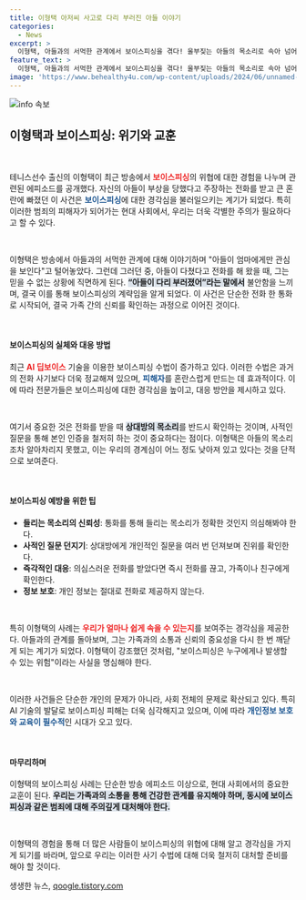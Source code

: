 ```yaml
---
title: 이형택 아저씨 사고로 다리 부러진 아들 이야기
categories:
  - News
excerpt: >
  이형택, 아들과의 서먹한 관계에서 보이스피싱을 겪다! 울부짖는 아들의 목소리로 속아 넘어갈 뻔한 사연과 AI 딥보이스 피싱의 위협을 전하며 사전 확인의 중요성을 강조한다. 클릭해 더 알아보세요!
feature_text: >
  이형택, 아들과의 서먹한 관계에서 보이스피싱을 겪다! 울부짖는 아들의 목소리로 속아 넘어갈 뻔한 사연과 AI 딥보이스 피싱의 위협을 전하며 사전 확인의 중요성을 강조한다. 클릭해 더 알아보세요!
image: 'https://www.behealthy4u.com/wp-content/uploads/2024/06/unnamed-file.png'
---
```


<p><img src="https://www.behealthy4u.com/wp-content/uploads/2024/06/unnamed-file.png" alt="info 속보" /></p>

<h2 data-ke-size="size26">이형택과 보이스피싱: 위기와 교훈</h2>

<p data-ke-size="size16">&nbsp;</p>

<p data-ke-size="size16">테니스선수 출신의 이형택이 최근 방송에서 <b><span style="color: #ee2323;">보이스피싱</span></b>의 위협에 대한 경험을 나누며 관련된 에피소드를 공개했다. 자신의 아들이 부상을 당했다고 주장하는 전화를 받고 큰 혼란에 빠졌던 이 사건은 <b><span style="color: #1a5490;">보이스피싱</span></b>에 대한 경각심을 불러일으키는 계기가 되었다. 특히 이러한 범죄의 피해자가 되어가는 현대 사회에서, 우리는 더욱 각별한 주의가 필요하다고 할 수 있다.</p>

<p data-ke-size="size16">&nbsp;</p>

<p>이형택은 방송에서 아들과의 서먹한 관계에 대해 이야기하며 "아들이 엄마에게만 관심을 보인다"고 털어놓았다. 그런데 그러던 중, 아들이 다쳤다고 전화를 해 왔을 때, 그는 믿을 수 없는 상황에 직면하게 된다. <b><span style="background-color: #21538527;">“아들이 다리 부러졌어”라는 말에서</span></b> 불안함을 느끼며, 결국 이를 통해 보이스피싱의 계략임을 알게 되었다. 이 사건은 단순한 전화 한 통화로 시작되어, 결국 가족 간의 신뢰를 확인하는 과정으로 이어진 것이다.</p>

<p data-ke-size="size16">&nbsp;</p>

<h4>보이스피싱의 실체와 대응 방법</h4>

<p data-ke-size="size16">최근 <b><span style="color: #ee2323;">AI 딥보이스</span></b> 기술을 이용한 보이스피싱 수법이 증가하고 있다. 이러한 수법은 과거의 전화 사기보다 더욱 정교해져 있으며, <b><span style="color: #1a5490;">피해자</span></b>를 혼란스럽게 만드는 데 효과적이다. 이에 따라 전문가들은 보이스피싱에 대한 경각심을 높이고, 대응 방안을 제시하고 있다.</p>

<p data-ke-size="size16">&nbsp;</p>

<p>여기서 중요한 것은 전화를 받을 때 <b><span style="background-color: #21538527;">상대방의 목소리</span></b>를 반드시 확인하는 것이며, 사적인 질문을 통해 본인 인증을 철저히 하는 것이 중요하다는 점이다. 이형택은 아들의 목소리조차 알아차리지 못했고, 이는 우리의 경계심이 어느 정도 낮아져 있고 있다는 것을 단적으로 보여준다. </p>

<p data-ke-size="size16">&nbsp;</p>

<h4>보이스피싱 예방을 위한 팁</h4>

<ul>
<li><b>들리는 목소리의 신뢰성</b>: 통화를 통해 들리는 목소리가 정확한 것인지 의심해봐야 한다.</li>
<li><b>사적인 질문 던지기</b>: 상대방에게 개인적인 질문을 여러 번 던져보며 진위를 확인한다.</li>
<li><b>즉각적인 대응</b>: 의심스러운 전화를 받았다면 즉시 전화를 끊고, 가족이나 친구에게 확인한다.</li>
<li><b>정보 보호</b>: 개인 정보는 절대로 전화로 제공하지 않는다.</li>
</ul>

<p data-ke-size="size16">&nbsp;</p>

<p>특히 이형택의 사례는 <b><span style="color: #ee2323;">우리가 얼마나 쉽게 속을 수 있는지</span></b>를 보여주는 경각심을 제공한다. 아들과의 관계를 돌아보며, 그는 가족과의 소통과 신뢰의 중요성을 다시 한 번 깨닫게 되는 계기가 되었다. 이형택이 강조했던 것처럼, "보이스피싱은 누구에게나 발생할 수 있는 위험"이라는 사실을 명심해야 한다.</p>

<p data-ke-size="size16">&nbsp;</p>

<p>이러한 사건들은 단순한 개인의 문제가 아니라, 사회 전체의 문제로 확산되고 있다. 특히 AI 기술의 발달로 보이스피싱 피해는 더욱 심각해지고 있으며, 이에 따라 <b><span style="color: #1a5490;">개인정보 보호와 교육이 필수적</span></b>인 시대가 오고 있다.</p>

<p data-ke-size="size16">&nbsp;</p>

<h4>마무리하며</h4>

<p data-ke-size="size16">이형택의 보이스피싱 사례는 단순한 방송 에피소드 이상으로, 현대 사회에서의 중요한 교훈이 된다. <b><span style="background-color: #21538527;">우리는 가족과의 소통을 통해 건강한 관계를 유지해야 하며, 동시에 보이스피싱과 같은 범죄에 대해 주의깊게 대처해야 한다.</span></b></p>

<p data-ke-size="size16">&nbsp;</p>

<p>이형택의 경험을 통해 더 많은 사람들이 보이스피싱의 위협에 대해 알고 경각심을 가지게 되기를 바라며, 앞으로 우리는 이러한 사기 수법에 대해 더욱 철저히 대처할 준비를 해야 할 것이다.</p>
생생한 뉴스, <a href="https://qoogle.tistory.com" rel="dofollow">qoogle.tistory.com</a>



